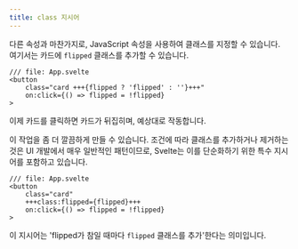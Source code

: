```yaml
---
title: class 지시어
---
```


다른 속성과 마찬가지로, JavaScript 속성을 사용하여 클래스를 지정할 수 있습니다. 여기서는 카드에 `flipped` 클래스를 추가할 수 있습니다.

```svelte
/// file: App.svelte
<button
	class="card +++{flipped ? 'flipped' : ''}+++"
	on:click={() => flipped = !flipped}
>
```

이제 카드를 클릭하면 카드가 뒤집히며, 예상대로 작동합니다.

이 작업을 좀 더 깔끔하게 만들 수 있습니다. 조건에 따라 클래스를 추가하거나 제거하는 것은 UI 개발에서 매우 일반적인 패턴이므로, Svelte는 이를 단순화하기 위한 특수 지시어를 포함하고 있습니다.

```svelte
/// file: App.svelte
<button
	class="card"
	+++class:flipped={flipped}+++
	on:click={() => flipped = !flipped}
>
```

이 지시어는 'flipped가 참일 때마다 `flipped` 클래스를 추가'한다는 의미입니다.
